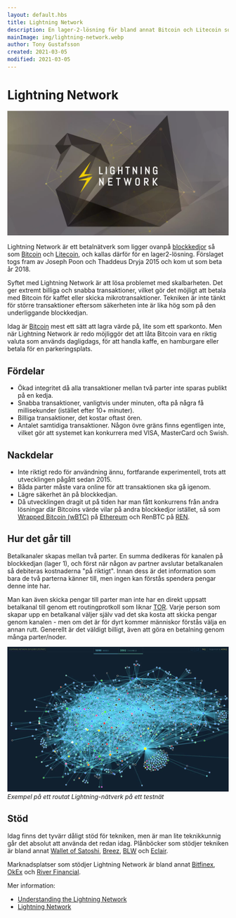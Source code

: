 ```yaml
---
layout: default.hbs
title: Lightning Network
description: En lager-2-lösning för bland annat Bitcoin och Litecoin som löser problemet med skalbarhet. Transaktioner sker inte längre på lager-1-kedjan utan endast resultatet av lager-2-kedjan lagras.
mainImage: img/lightning-network.webp
author: Tony Gustafsson
created: 2021-03-05
modified: 2021-03-05
---
```


# Lightning Network

![Lightning Network](../img/lightning-network.webp 'Lightning Network')

Lightning Network är ett betalnätverk som ligger ovanpå [blockkedjor](/tekniker/blockkedjor.html) så som [Bitcoin](/kryptovalutor/bitcoin.html) och [Litecoin](/kryptovalutor/litecoin.html), och kallas därför för en lager2-lösning. Förslaget togs fram av Joseph Poon och Thaddeus Dryja 2015 och kom ut som beta år 2018.

Syftet med Lightning Network är att lösa problemet med skalbarheten. Det ger extremt billiga och snabba transaktioner, vilket gör det möjligt att betala med Bitcoin för kaffet eller skicka mikrotransaktioner. Tekniken är inte tänkt för större transaktioner eftersom säkerheten inte är lika hög som på den underliggande blockkedjan.

Idag är [Bitcoin](/kryptovalutor/bitcoin.html) mest ett sätt att lagra värde på, lite som ett sparkonto. Men när Lightning Network är redo möjliggör det att låta Bitcoin vara en riktig valuta som används dagligdags, för att handla kaffe, en hamburgare eller betala för en parkeringsplats.

## Fördelar

-   Ökad integritet då alla transaktioner mellan två parter inte sparas publikt på en kedja.
-   Snabba transaktioner, vanligtvis under minuten, ofta på några få millisekunder (istället efter 10+ minuter).
-   Billiga transaktioner, det kostar oftast ören.
-   Antalet samtidiga transaktioner. Någon övre gräns finns egentligen inte, vilket gör att systemet kan konkurrera med VISA, MasterCard och Swish.

## Nackdelar

-   Inte riktigt redo för användning ännu, fortfarande experimentell, trots att utvecklingen pågått sedan 2015.
-   Båda parter måste vara online för att transaktionen ska gå igenom.
-   Lägre säkerhet än på blockkedjan.
-   Då utvecklingen dragit ut på tiden har man fått konkurrens från andra lösningar där Bitcoins värde vilar på andra blockkedjor istället, så som [Wrapped Bitcoin (wBTC)](https://wbtc.network/) på [Ethereum](/kryptovalutor/ethereum.html) och RenBTC på [REN](https://renproject.io/).

## Hur det går till

Betalkanaler skapas mellan två parter. En summa dedikeras för kanalen på blockkedjan (lager 1), och först när någon av partner avslutar betalkanalen så debiteras kostnaderna "på riktigt". Innan dess är det information som bara de två parterna känner till, men ingen kan förstås spendera pengar denne inte har.

Man kan även skicka pengar till parter man inte har en direkt uppsatt betalkanal till genom ett routingprotkoll som liknar [TOR](https://www.torproject.org/download/). Varje person som skapar upp en betalkanal väljer själv vad det ska kosta att skicka pengar genom kanalen - men om det är för dyrt kommer människor förstås välja en annan rutt. Generellt är det väldigt billigt, även att göra en betalning genom många parter/noder.

![Lightning Network Test network](../img/lightning-network-nodes.webp 'Lightning Network Test network')
_Exempel på ett routat Lightning-nätverk på ett testnät_

## Stöd

Idag finns det tyvärr dåligt stöd för tekniken, men är man lite teknikkunnig går det absolut att använda det redan idag. Plånböcker som stödjer tekniken är bland annat [Wallet of Satoshi](https://www.walletofsatoshi.com/), [Breez](https://breez.technology/), [BLW](https://lightning-wallet.com/) och [Eclair](https://play.google.com/store/apps/details?id=fr.acinq.eclair.wallet.mainnet2).

Marknadsplatser som stödjer Lightning Network är bland annat [Bitfinex](https://www.bitfinex.com/), [OkEx](https://www.okex.com/) och [River Financial](https://river.com/).

Mer information:

-   [Understanding the Lightning Network](https://bitcoinmagazine.com/technical/understanding-the-lightning-network-part-building-a-bidirectional-payment-channel-1464710791)
-   [Lightning Network](https://lightning.network/)
